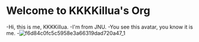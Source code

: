 # Welcome to KKKKillua's Org
-Hi, this is me, KKKKillua.
-I'm from JNU.
-You see this avatar, you know it is me.
-![f6d84c0fc5c5958e3a66319dad720a47_1](https://user-images.githubusercontent.com/97295125/149967587-b0c76d14-c21c-4326-9993-6f5753c3751a.jpg)
